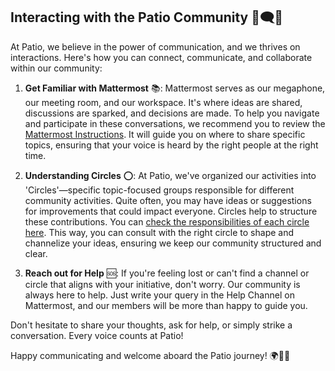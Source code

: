 ## Interacting with the Patio Community 🤝🗨️🚀

At Patio, we believe in the power of communication, and we thrives on interactions. Here's how you can connect, communicate, and collaborate within our community:

1.  **Get Familiar with Mattermost**  📚: Mattermost serves as our megaphone, our meeting room, and our workspace. It's where ideas are shared, discussions are sparked, and decisions are made. To help you navigate and participate in these conversations, we recommend you to review the  
[Mattermost Instructions](....). It will guide you on where to share specific topics, ensuring that your voice is heard by the right people at the right time.
    
3.  **Understanding Circles**  ⭕: At Patio, we've organized our activities into 'Circles'—specific topic-focused groups responsible for different community activities. Quite often, you may have ideas or suggestions for improvements that could impact everyone. Circles help to structure these contributions. You can  [check the responsibilities of each circle here](....). This way, you can consult with the right circle to shape and channelize your ideas, ensuring we keep our community structured and clear.
    
4.  **Reach out for Help**  🆘: If you're feeling lost or can't find a channel or circle that aligns with your initiative, don't worry. Our community is always here to help. Just write your query in the Help Channel on Mattermost, and our members will be more than happy to guide you.
    
Don't hesitate to share your thoughts, ask for help, or simply strike a conversation. Every voice counts at Patio!

Happy communicating and welcome aboard the Patio journey! 🌍🎉✨
